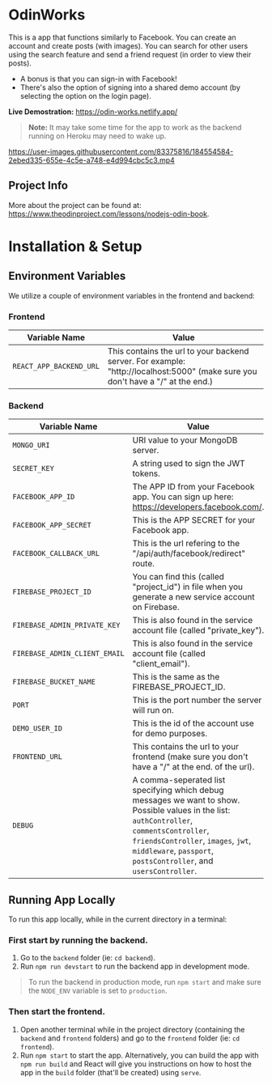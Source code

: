 # OdinWorks

This is a app that functions similarly to Facebook. You can create an account and create posts (with images). You can search for other users using the search feature and send a friend request (in order to view their posts).

- A bonus is that you can sign-in with Facebook!
- There's also the option of signing into a shared demo account (by selecting the option on the login page).

**Live Demostration:** https://odin-works.netlify.app/

> **Note:** It may take some time for the app to work as the backend running on Heroku may need to wake up.


https://user-images.githubusercontent.com/83375816/184554584-2ebed335-655e-4c5e-a748-e4d994cbc5c3.mp4


## Project Info

More about the project can be found at: https://www.theodinproject.com/lessons/nodejs-odin-book.


# Installation & Setup

## Environment Variables

We utilize a couple of environment variables in the frontend and backend:

### Frontend

| Variable Name         | Value                                                                                                                           |
| --------------------- | ------------------------------------------------------------------------------------------------------------------------------- |
| `REACT_APP_BACKEND_URL` | This contains the url to your backend server. For example: "http://localhost:5000" (make sure you don't have a "/" at the end.) |

### Backend

| Variable Name               | Value                                                                                                |
| --------------------------- | ---------------------------------------------------------------------------------------------------- |
| `MONGO_URI`                   | URI value to your MongoDB server.                                                                    |
| `SECRET_KEY`                  | A string used to sign the JWT tokens.                                                                |
| `FACEBOOK_APP_ID`             | The APP ID from your Facebook app. You can sign up here: https://developers.facebook.com/.           |
| `FACEBOOK_APP_SECRET`         | This is the APP SECRET for your Facebook app.                                                        |
| `FACEBOOK_CALLBACK_URL`       | This is the url refering to the "/api/auth/facebook/redirect" route.                                 |
| `FIREBASE_PROJECT_ID`         | You can find this (called "project_id") in file when you generate a new service account on Firebase. |
| `FIREBASE_ADMIN_PRIVATE_KEY`  | This is also found in the service account file (called "private_key").                               |
| `FIREBASE_ADMIN_CLIENT_EMAIL` | This is also found in the service account file (called "client_email").                              |
| `FIREBASE_BUCKET_NAME`        | This is the same as the FIREBASE_PROJECT_ID.                                                         |
| `PORT`                        | This is the port number the server will run on.                                                      |
| `DEMO_USER_ID`                | This is the id of the account use for demo purposes.                                                 |
| `FRONTEND_URL`                | This contains the url to your frontend (make sure you don't have a "/" at the end. of the url).      |
| `DEBUG` | A comma-seperated list specifying which debug messages we want to show. Possible values in the list: `authController`, `commentsController`, `friendsController`, `images`, `jwt`, `middleware`, `passport`, `postsController`, and `usersController`. |


## Running App Locally

To run this app locally, while in the current directory in a terminal:

### First start by running the backend.

1. Go to the `backend` folder (ie: `cd backend`).
2. Run `npm run devstart` to run the backend app in development mode.

> To run the backend in production mode, run `npm start` and make sure the `NODE_ENV` variable is set to `production`.

### Then start the frontend.

1. Open another terminal while in the project directory (containing the `backend` and `frontend` folders) and go to the `frontend` folder (ie: `cd frontend`).
2. Run `npm start` to start the app. Alternatively, you can build the app with `npm run build` and React will give you instructions on how to host the app in the `build` folder (that'll be created) using `serve`.
